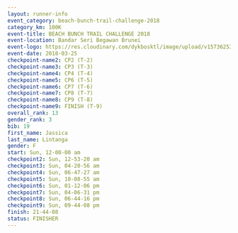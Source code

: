 ```yaml
---
layout: runner-info 
event_category: beach-bunch-trail-challenge-2018 
category_km: 100K 
event-title: BEACH BUNCH TRAIL CHALLENGE 2018 
event-location: Bandar Seri Begawan Brunei 
event-logo: https://res.cloudinary.com/dykbosktl/image/upload/v1573625354/Logo/Logo_qug4sc.jpg 
event-date: 2018-03-25 
checkpoint-name2: CP2 (T-2) 
checkpoint-name3: CP3 (T-3) 
checkpoint-name4: CP4 (T-4) 
checkpoint-name5: CP6 (T-5) 
checkpoint-name6: CP7 (T-6) 
checkpoint-name7: CP8 (T-7) 
checkpoint-name8: CP9 (T-8) 
checkpoint-name9: FINISH (T-9) 
overall_rank: 13
gender_rank: 3
bib: 19
first_name: Jassica
last_name: Lintanga
gender: F
start: Sun, 12-00-00 am
checkpoint2: Sun, 12-53-20 am
checkpoint3: Sun, 04-20-56 am
checkpoint4: Sun, 06-47-27 am
checkpoint5: Sun, 10-08-55 am
checkpoint6: Sun, 01-12-06 pm
checkpoint7: Sun, 04-06-31 pm
checkpoint8: Sun, 06-44-16 pm
checkpoint9: Sun, 09-44-08 pm
finish: 21-44-08
status: FINISHER
---
```

